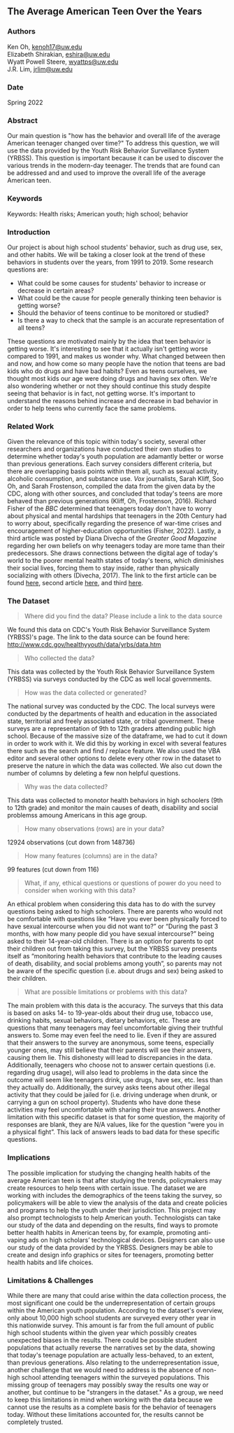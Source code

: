 ## The Average American Teen Over the Years

### Authors

Ken Oh, kenoh17@uw.edu   
Elizabeth Shirakian, eshira@uw.edu   
Wyatt Powell Steere, wyattps@uw.edu   
J.R. Lim, jrlim@uw.edu

### Date

Spring 2022

### Abstract

Our main question is "how has the behavior and overall life of the average American teenager changed over time?" To address this question, we will use the data provided by the Youth Risk Behavior Surveillance System (YRBSS). This question is important because it can be used to discover the various trends in the modern-day teenager. The trends that are found can be addressed and and used to improve the overall life of the average American teen.

### Keywords

Keywords: Health risks; American youth; high school; behavior

### Introduction  

Our project is about high school students' behavior, such as drug use, sex, and other habits. We will be taking a closer look at the trend of these behaviors in students over the years, from 1991 to 2019. Some research questions are:

- What could be some causes for students' behavior to increase or decrease in certain areas?
- What could be the cause for people generally thinking teen behavior is getting worse?
- Should the behavior of teens continue to be monitored or studied?
- Is there a way to check that the sample is an accurate representation of all teens?

These questions are motivated mainly by the idea that teen behavior is getting worse. It's interesting to see that it actually isn't getting worse compared to 1991, and makes us wonder why. What changed between then and now, and how come so many people have the notion that teens are bad kids who do drugs and have bad habits? Even as teens ourselves, we thought most kids our age were doing drugs and having sex often. We're also wondering whether or not they should continue this study despite seeing that behavior is in fact, not getting worse. It's important to understand the reasons behind increase and decrease in bad behavior in order to help teens who currently face the same problems.

### Related Work  

Given the relevance of this topic within today's society, several other researchers and organizations have conducted their own studies to determine whether today's youth population are adamantly better or worse than previous generations. Each survey considers different criteria, but there are overlapping basis points within them all, such as sexual activity, alcoholic consumption, and substance use. *Vox* journalists, Sarah Kliff, Soo Oh, and Sarah Frostenson, compiled the data from the given data by the CDC, along with other sources, and concluded that today's teens are more behaved than previous generations (Kliff, Oh, Frostenson, 2016). Richard Fisher of the *BBC* determined that teenagers today don't have to worry about physical and mental hardships that teenagers in the 20th Century had to worry about, specifically regarding the presence of war-time crises and encouragement of higher-education opportunities (Fisher, 2022). Lastly, a third article was posted by Diana Divecha of the *Greater Good Magazine* regarding her own beliefs on why teenagers today are more tame than their predecessors. She draws connections between the digital age of today's world to the poorer mental health states of today's teens, which diminishes their social lives, forcing them to stay inside, rather than physically socializing with others (Divecha, 2017). The link to the first article can be found [here](https://www.vox.com/a/teens), second article [here](https://www.bbc.com/future/article/20220124-why-teens-arent-what-they-used-to-be), and third [here](https://greatergood.berkeley.edu/article/item/how_teens_today_are_different_from_past_generations).

### The Dataset

> Where did you find the data? Please include a link to the data source  

We found this data on CDC's Youth Risk Behavior Surveillance System (YRBSS)'s page. The link to the data source can be found here: http://www.cdc.gov/healthyyouth/data/yrbs/data.htm

> Who collected the data?  

This data was collected by the Youth Risk Behavior Surveillance System (YRBSS) via surveys conducted by the CDC as well local governments.

> How was the data collected or generated?  

The national survey was conducted by the CDC. The local surveys were conducted by the departments of health and education in the associated state, territorial and freely associated state, or tribal government. These surveys are a representation of 9th to 12th graders attending public high school. Because of the massive size of the dataframe, we had to cut it down in order to work with it. We did this by working in excel with several features there such as the search and find / replace feature. We also used the VBA editor and several other options to delete every other row in the dataset to preserve the nature in which the data was collected. We also cut down the number of columns by deleting a few non helpful questions.

> Why was the data collected?  

This data was collected to monotor health behaviors in high schoolers (9th to 12th grade) and monitor the main causes of death, disability and social problemss amoung Americans in this age group.

> How many observations (rows) are in your data?  

12924 observations (cut down from 148736)

> How many features (columns) are in the data?  

99 features (cut down from 116)

> What, if any, ethical questions or questions of power do you need to consider when working with this data?  

An ethical problem when considering this data has to do with the survey questions being asked to high schoolers. There are parents who would not be comfortable with questions like “Have you ever been physically forced to have sexual intercourse when you did not want to?” or “During the past 3 months, with how many people did you have sexual intercourse?” being asked to their 14-year-old children. There is an option for parents to opt their children out from taking this survey, but the YRBSS survey presents itself as “monitoring health behaviors that contribute to the leading causes of death, disability, and social problems among youth”, so parents may not be aware of the specific question (i.e. about drugs and sex) being asked to their children.

> What are possible limitations or problems with this data?

The main problem with this data is the accuracy. The surveys that this data is based on asks 14- to 19-year-olds about their drug use, tobacco use, drinking habits, sexual behaviors, dietary behaviors, etc. These are questions that many teenagers may feel uncomfortable giving their truthful answers to. Some may even feel the need to lie. Even if they are assured that their answers to the survey are anonymous, some teens, especially younger ones, may still believe that their parents will see their answers, causing them lie. This dishonesty will lead to discrepancies in the data. Additionally, teenagers who choose not to answer certain questions (i.e. regarding drug usage), will also lead to problems in the data since the outcome will seem like teenagers drink, use drugs, have sex, etc. less than they actually do. Additionally, the survey asks teens about other illegal activity that they could be jailed for (i.e. driving underage when drunk, or carrying a gun on school property). Students who have done these activities may feel uncomfortable with sharing their true answers. Another limitation with this specific dataset is that for some question, the majority of responses are blank, they are N/A values, like for the question “were you in a physical fight”. This lack of answers leads to bad data for these specific questions.


### Implications

The possible implication for studying the changing health habits of the average American teen is that after studying the trends, policymakers may create resources to help teens with certain issue. The dataset we are working with includes the demographics of the teens taking the survey, so policymakers will be able to view the analysis of the data and create policies and programs to help the youth under their jurisdiction. This project may also prompt technologists to help American youth. Technologists can take our study of the data and depending on the results, find ways to promote better health habits in American teens by, for example, promoting anti-vaping ads on high scholars’ technological devices. Designers can also use our study of the data provided by the YRBSS. Designers may be able to create and design info graphics or sites for teenagers, promoting better health habits and life choices.


### Limitations & Challenges

While there are many that could arise within the data collection process, the most significant one could be the underrepresentation of certain groups within the American youth population. According to the dataset's overview, only about 10,000 high school students are surveyed every other year in this nationwide survey. This amount is far from the full amount of public high school students within the given year which possibly creates unexpected biases in the results. There could be possible student populations that actually reverse the narratives set by the data, showing that today's teenage population are actually less-behaved, to an extent, than previous generations. Also relating to the underrepresentation issue, another challenge that we would need to address is the absence of non-high school attending teenagers within the surveyed populations. This missing group of teenagers may possibly sway the results one way or another, but continue to be "strangers in the dataset." As a group, we need to keep this limitations in mind when working with the data because we cannot use the results as a complete basis for the behavior of teenagers today. Without these limitations accounted for, the results cannot be completely trusted.
